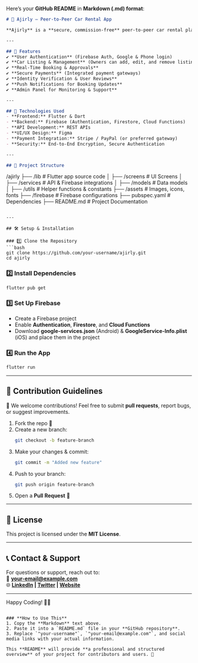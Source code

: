 Here’s your **GitHub README** in **Markdown (.md) format**:  

```md
# 🚗 Ajirly – Peer-to-Peer Car Rental App  

**Ajirly** is a **secure, commission-free** peer-to-peer car rental platform that connects car owners with renters directly. Built with **Flutter, Firebase, and REST APIs**, it provides an easy-to-use, transparent, and secure rental experience.  

---

## 📌 Features  
✔️ **User Authentication** (Firebase Auth, Google & Phone login)  
✔️ **Car Listing & Management** (Owners can add, edit, and remove listings)  
✔️ **Real-Time Booking & Approvals**  
✔️ **Secure Payments** (Integrated payment gateways)  
✔️ **Identity Verification & User Reviews**  
✔️ **Push Notifications for Booking Updates**  
✔️ **Admin Panel for Monitoring & Support**  

---

## 🚀 Technologies Used  
- **Frontend:** Flutter & Dart  
- **Backend:** Firebase (Authentication, Firestore, Cloud Functions)  
- **API Development:** REST APIs  
- **UI/UX Design:** Figma  
- **Payment Integration:** Stripe / PayPal (or preferred gateway)  
- **Security:** End-to-End Encryption, Secure Authentication  

---

## 📂 Project Structure  
```
/ajirly
 ├── /lib                 # Flutter app source code
 │   ├── /screens         # UI Screens
 │   ├── /services        # API & Firebase integrations
 │   ├── /models          # Data models
 │   ├── /utils           # Helper functions & constants
 ├── /assets              # Images, icons, fonts
 ├── /firebase            # Firebase configurations
 ├── pubspec.yaml         # Dependencies
 ├── README.md            # Project Documentation
```

---

## 🛠️ Setup & Installation  

### 1️⃣ Clone the Repository  
```bash
git clone https://github.com/your-username/ajirly.git
cd ajirly
```

### 2️⃣ Install Dependencies  
```bash
flutter pub get
```

### 3️⃣ Set Up Firebase  
- Create a Firebase project  
- Enable **Authentication**, **Firestore**, and **Cloud Functions**  
- Download **google-services.json** (Android) & **GoogleService-Info.plist** (iOS) and place them in the project  

### 4️⃣ Run the App  
```bash
flutter run
```

---

## 📢 Contribution Guidelines  
👥 We welcome contributions! Feel free to submit **pull requests**, report bugs, or suggest improvements.  

1. Fork the repo 🍴  
2. Create a new branch:  
   ```bash
   git checkout -b feature-branch
   ```
3. Make your changes & commit:  
   ```bash
   git commit -m "Added new feature"
   ```
4. Push to your branch:  
   ```bash
   git push origin feature-branch
   ```
5. Open a **Pull Request** 🚀  

---

## 📄 License  
This project is licensed under the **MIT License**.  

---

## 📞 Contact & Support  
For questions or support, reach out to:  
📧 **your-email@example.com**  
🌐 **[LinkedIn](#) | [Twitter](#) | [Website](#)**  

---

Happy Coding! 🚀💡
```

### **How to Use This**  
1. Copy the **Markdown** text above.  
2. Paste it into a `README.md` file in your **GitHub repository**.  
3. Replace `"your-username"`, `"your-email@example.com"`, and social media links with your actual information.  

This **README** will provide **a professional and structured overview** of your project for contributors and users. 🚀
